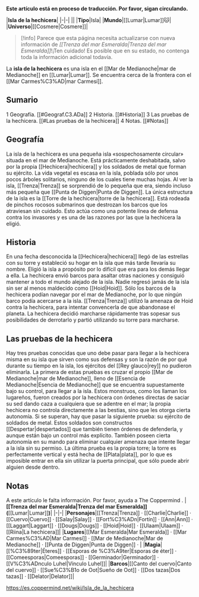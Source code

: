 **Este artículo está en proceso de traducción. Por favor, sigan circulando.**


|**Isla de la hechicera**|
|-|-|
||
|**Tipo**|Isla|
|**Mundo**|[[Lumar\|Lumar]]🐱︎|
|**Universo**|[[Cosmere\|Cosmere]]|

> [!info] Parece que esta página necesita actualizarse con nueva información de *[[Trenza del mar Esmeralda\|Trenza del mar Esmeralda]]*!¡Ten cuidado! Es posible que en su estado, no contenga toda la información adicional todavía.

La **isla de la hechicera** es una isla en el [[Mar de Medianoche\|mar de Medianoche]] en [[Lumar\|Lumar]]. Se encuentra cerca de la frontera con el [[Mar Carmes%C3%AD\|mar Carmesí]].

## Sumario

1 Geografía. [[#Geograf.C3.ADa]] 
2 Historia. [[#Historia]] 
3 Las pruebas de la hechicera. [[#Las pruebas de la hechicera]] 
4 Notas. [[#Notas]] 


## Geografía
La isla de la hechicera es una pequeña isla «sospechosamente circular» situada en el mar de Medianoche. Está prácticamente deshabitada, salvo por la propia [[Hechicera\|hechicera]] y los soldados de metal que forman su ejército. La vida vegetal es escasa en la isla, poblada sólo por unos pocos árboles solitarios, ninguno de los cuales tiene muchas hojas. Al ver la isla, [[Trenza\|Trenza]] se sorprendió de lo pequeña que era, siendo incluso más pequeña que [[Punta de Diggen\|Punta de Diggen]]. La única estructura de la isla es la [[Torre de la hechicera\|torre de la hechicera]].
Está rodeada de pinchos rocosos submarinos que destrozan los barcos que los atraviesan sin cuidado. Esto actúa como una potente línea de defensa contra los invasores y es una de las razones por las que la hechicera la eligió.

## Historia
En una fecha desconocida la [[Hechicera\|hechicera]] llegó de las estrellas con su torre y estableció su hogar en la isla que más tarde llevaría su nombre. Eligió la isla a propósito por lo difícil que era para los demás llegar a ella.
La hechicera envió barcos para asaltar otras naciones y consiguió mantener a todo el mundo alejado de la isla. Nadie regresó jamás de la isla sin ser al menos maldecido como [[Hoid\|Hoid]]. Sólo los barcos de la hechicera podían navegar por el mar de Medianoche, por lo que ningún barco podía acercarse a la isla.
[[Trenza\|Trenza]] utilizó la amenaza de Hoid contra la hechicera, para intentar convencerla de que abandonase el planeta. La hechicera decidió marcharse rápidamente tras sopesar sus posibilidades de derrotarlo y partió utilizando su torre para marcharse.

## Las pruebas de la hechicera
Hay tres pruebas conocidas que uno debe pasar para llegar a la hechicera misma en su isla que sirven como sus defensas y son la razón de por qué durante su tiempo en la isla, los ejércitos del [[Rey glauco\|rey]] no pudieron eliminarla. La primera de estas pruebas es cruzar el propio [[Mar de Medianoche\|mar de Medianoche]], lleno de [[Esencia de Medianoche\|Esencia de Medianoche]] que se encuentra supuestamente bajo su control, para llegar a la isla. Estos monstruos, como los llaman los lugareños, fueron creados por la hechicera con órdenes directas de saciar su sed dando caza a cualquiera que se adentre en el mar; la propia hechicera no controla directamente a las bestias, sino que les otorga cierta autonomía. Si se superan, hay que pasar la siguiente prueba: su ejército de soldados de metal. Estos soldados son constructos [[Despertar\|despertados]] que también tienen órdenes de defenderla, y aunque están bajo un control más explícito. También poseen cierta autonomía en su mando para eliminar cualquier amenaza que intente llegar a la isla sin su permiso. La última prueba es la propia torre; la torre es perfectamente vertical y está hecha de [[Plata\|plata]], por lo que es imposible entrar en ella sin utilizar la puerta principal, que sólo puede abrir alguien desde dentro.

## Notas

A este artículo le falta información. Por favor, ayuda a The Coppermind .
|**[[Trenza del mar Esmeralda\|Trenza del mar Esmeralda]] (**[[Lumar\|Lumar]]**)**|
|-|-|
|**Personajes**|[[Trenza\|Trenza]] · [[Charlie\|Charlie]] · [[Cuervo\|Cuervo]] · [[Salay\|Salay]] · [[Fort%C3%ADn\|Fortín]] · [[Ann\|Ann]] · [[Laggart\|Laggart]] · [[Dougs\|Dougs]] · [[Hoid\|Hoid]] · [[Ulaam\|Ulaam]] · [[Riina\|La hechicera]]|
|**Lugares**|[[Mar Esmeralda\|Mar Esmeralda]] · [[Mar Carmes%C3%AD\|Mar Carmesí]] · [[Mar de Medianoche\|Mar de Medianoche]] · [[Punta de Diggen\|Punta de Diggen]] · |
|**Magia**|[[%C3%89ter\|Éteres]] · [[Esporas de %C3%A9ter\|Esporas de éter]] · [[Comeesporas\|Comeesporas]] · [[Germinador\|Germinador]] · [[V%C3%ADnculo Luhel\|Vínculo Luhel]]|
|**Barcos**|[[Canto del cuervo\|Canto del cuervo]] · [[Sue%C3%B1o de Oot\|Sueño de Oot]] · [[Dos tazas\|Dos tazas]] · [[Delator\|Delator]]|



https://es.coppermind.net/wiki/Isla_de_la_hechicera